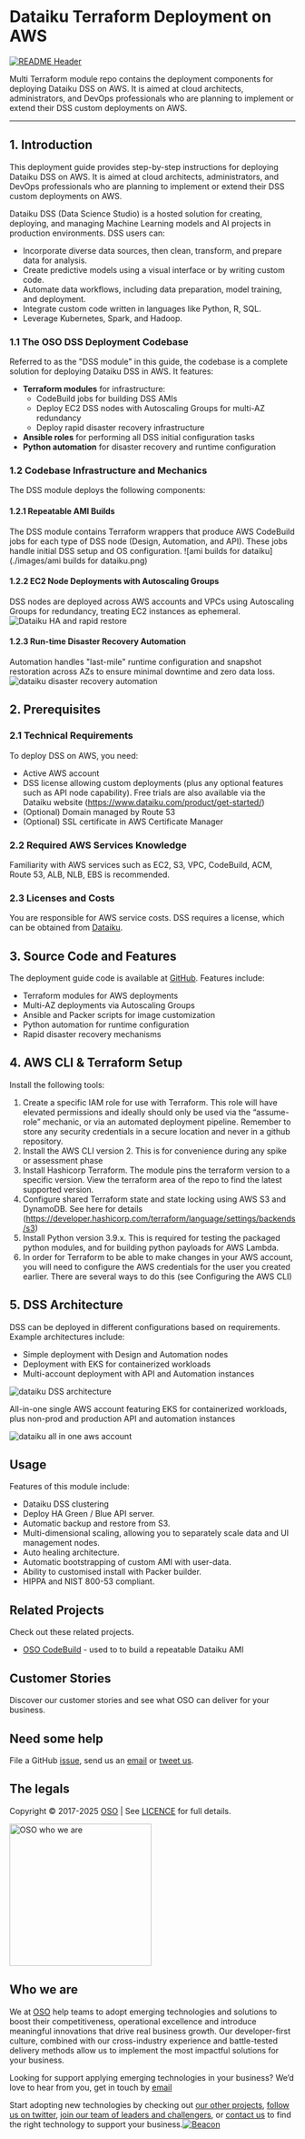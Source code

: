 
<!-- markdownlint-disable -->
# Dataiku Terraform Deployment on AWS


<!-- markdownlint-restore -->

[![README Header][readme_header_img]][readme_header_link]

<!--




  ** DO NOT EDIT THIS FILE
  **
  ** This file was automatically generated by the `build-harness`.
  ** 1) Make all changes to `README.yaml`
  ** 2) Run `make init` (you only need to do this once)
  ** 3) Run`make readme` to rebuild this file.
  **
  ** (We maintain HUNDREDS of open source projects. This is how we maintain our sanity.)
  **





-->
Multi Terraform module repo contains the deployment components for deploying Dataiku DSS on AWS. It is aimed at cloud architects, administrators, and DevOps professionals who are planning to implement or extend their DSS custom deployments on AWS.

---

## 1. Introduction
This deployment guide provides step-by-step instructions for deploying Dataiku DSS on AWS. It is aimed at cloud architects, administrators, and DevOps professionals who are planning to implement or extend their DSS custom deployments on AWS.

Dataiku DSS (Data Science Studio) is a hosted solution for creating, deploying, and managing Machine Learning models and AI projects in production environments. DSS users can:

- Incorporate diverse data sources, then clean, transform, and prepare data for analysis.
- Create predictive models using a visual interface or by writing custom code.
- Automate data workflows, including data preparation, model training, and deployment.
- Integrate custom code written in languages like Python, R, SQL.
- Leverage Kubernetes, Spark, and Hadoop.

### 1.1 The OSO DSS Deployment Codebase
Referred to as the "DSS module" in this guide, the codebase is a complete solution for deploying Dataiku DSS in AWS. It features:

- **Terraform modules** for infrastructure:
  - CodeBuild jobs for building DSS AMIs
  - Deploy EC2 DSS nodes with Autoscaling Groups for multi-AZ redundancy
  - Deploy rapid disaster recovery infrastructure
- **Ansible roles** for performing all DSS initial configuration tasks
- **Python automation** for disaster recovery and runtime configuration

### 1.2 Codebase Infrastructure and Mechanics
The DSS module deploys the following components:

#### 1.2.1 Repeatable AMI Builds
The DSS module contains Terraform wrappers that produce AWS CodeBuild jobs for each type of DSS node (Design, Automation, and API). These jobs handle initial DSS setup and OS configuration.
![ami builds for dataiku](./images/ami builds for dataiku.png)

#### 1.2.2 EC2 Node Deployments with Autoscaling Groups
DSS nodes are deployed across AWS accounts and VPCs using Autoscaling Groups for redundancy, treating EC2 instances as ephemeral.
![Dataiku HA and rapid restore](./images/ami%20builds%20for%20dataiku.png)

#### 1.2.3 Run-time Disaster Recovery Automation
Automation handles "last-mile" runtime configuration and snapshot restoration across AZs to ensure minimal downtime and zero data loss.
![dataiku disaster recovery automation](./images/dataiku%20disaster%20recovery%20automation.png)

## 2. Prerequisites

### 2.1 Technical Requirements
To deploy DSS on AWS, you need:

- Active AWS account
- DSS license allowing custom deployments  (plus any optional features such as API node capability). Free trials are also available via the Dataiku website (https://www.dataiku.com/product/get-started/)
- (Optional) Domain managed by Route 53
- (Optional) SSL certificate in AWS Certificate Manager

### 2.2 Required AWS Services Knowledge
Familiarity with AWS services such as EC2, S3, VPC, CodeBuild, ACM, Route 53, ALB, NLB, EBS is recommended.

### 2.3 Licenses and Costs
You are responsible for AWS service costs. DSS requires a license, which can be obtained from [Dataiku](https://www.dataiku.com/product/get-started/).

## 3. Source Code and Features
The deployment guide code is available at [GitHub](https://github.com/osodevops/aws-terraform-dataiku-platform). Features include:

- Terraform modules for AWS deployments
- Multi-AZ deployments via Autoscaling Groups
- Ansible and Packer scripts for image customization
- Python automation for runtime configuration
- Rapid disaster recovery mechanisms

## 4. AWS CLI & Terraform Setup
Install the following tools:

1. Create a specific IAM role for use with Terraform. This role will have elevated permissions and ideally should only be used via the “assume-role” mechanic, or via an automated deployment pipeline. Remember to store any security credentials in a secure location and never in a github repository.
2. Install the AWS CLI version 2. This is for convenience during any spike or assessment phase
3. Install Hashicorp Terraform. The module pins the terraform version to a specific version. View the terraform area of the repo to find the latest supported version.
4. Configure shared Terraform state and state locking using AWS S3 and DynamoDB. See here for details (https://developer.hashicorp.com/terraform/language/settings/backends/s3)
5. Install Python version 3.9.x. This is required for testing the packaged python modules, and for building python payloads for AWS Lambda.
6. In order for Terraform to be able to make changes in your AWS account, you will need to configure the AWS credentials for the user you created earlier. There are several ways to do this (see Configuring the AWS CLI)

## 5. DSS Architecture
DSS can be deployed in different configurations based on requirements. Example architectures include:

- Simple deployment with Design and Automation nodes
- Deployment with EKS for containerized workloads
- Multi-account deployment with API and Automation instances

![dataiku DSS architecture](./images/dataiku%20dss%20architecture.png)

All-in-one single AWS account featuring EKS for containerized workloads, plus non-prod and production API and automation instances

![dataiku all in one aws account](./images/dataiku%20all%20in%20one%20aws%20account.png)
 

## Usage

Features of this module include:
  - Dataiku DSS clustering
  - Deploy HA Green / Blue API server.
  - Automatic backup and restore from S3.
  - Multi-dimensional scaling, allowing you to separately scale data and UI management nodes.
  - Auto healing architecture.
  - Automatic bootstrapping of custom AMI with user-data.
  - Ability to customised install with Packer builder.
  - HIPPA and NIST 800-53 compliant.








## Related Projects

Check out these related projects.

- [OSO CodeBuild](https://github.com/osodevops/aws-terraform-module-codebuild-packer) - used to to build a repeatable Dataiku AMI



## Customer Stories

Discover our customer stories and see what OSO can deliver for your business.




## Need some help

File a GitHub [issue](https://github.com/osodevops/aws-terraform-dataiku-platform/issues), send us an [email][email] or [tweet us][twitter].

## The legals

Copyright © 2017-2025 [OSO](https://oso.sh) | See [LICENCE](LICENSE) for full details.

[<img src="https://oso-public-resources.s3.eu-west-1.amazonaws.com/oso-logo-green.png" alt="OSO who we are" width="250"/>](https://oso.sh/who-we-are/)

## Who we are

We at [OSO][website] help teams to adopt emerging technologies and solutions to boost their competitiveness, operational excellence and introduce meaningful innovations that drive real business growth. Our developer-first culture, combined with our cross-industry experience and battle-tested delivery methods allow us to implement the most impactful solutions for your business.

Looking for support applying emerging technologies in your business? We’d love to hear from you, get in touch by [email][email]

Start adopting new technologies by checking out [our other projects][github], [follow us on twitter][twitter], [join our team of leaders and challengers][careers], or [contact us][contact] to find the right technology to support your business.[![Beacon][beacon]][website]

  [logo]: https://oso-public-resources.s3.eu-west-1.amazonaws.com/oso-logo-green.png
  [website]: https://oso.sh?utm_source=github&utm_medium=readme&utm_campaign=osodevops/aws-terraform-dataiku-platform&utm_content=website
  [github]: https://github.com/osodevops?utm_source=github&utm_medium=readme&utm_campaign=osodevops/aws-terraform-dataiku-platform&utm_content=github
  [careers]: https://oso.sh/careers/?utm_source=github&utm_medium=readme&utm_campaign=osodevops/aws-terraform-dataiku-platform&utm_content=careers
  [contact]: https://oso.sh/contact/?utm_source=github&utm_medium=readme&utm_campaign=osodevops/aws-terraform-dataiku-platform&utm_content=contact
  [linkedin]: https://www.linkedin.com/company/oso-devops?utm_source=github&utm_medium=readme&utm_campaign=osodevops/aws-terraform-dataiku-platform&utm_content=linkedin
  [twitter]: https://twitter.com/osodevops?utm_source=github&utm_medium=readme&utm_campaign=osodevops/aws-terraform-dataiku-platform&utm_content=twitter
  [email]: mailto:enquiries@oso.sh?utm_source=github&utm_medium=readme&utm_campaign=osodevops/aws-terraform-dataiku-platform&utm_content=email
  [readme_header_img]: https://oso-public-resources.s3.eu-west-1.amazonaws.com/oso-animation.gif
  [readme_header_link]: https://oso.sh/what-we-do/?utm_source=github&utm_medium=readme&utm_campaign=osodevops/aws-terraform-dataiku-platform&utm_content=readme_header_link
  [beacon]: https://github-analyics.ew.r.appspot.com/G-WV0Q3HYW08/osodevops/aws-terraform-dataiku-platform?pixel&cs=github&cm=readme&an=aws-terraform-dataiku-platform
